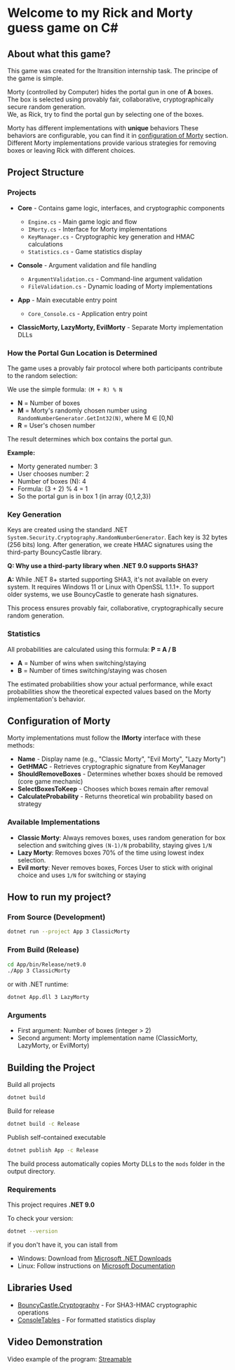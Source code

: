 # Welcome to my Rick and Morty guess game on C#
## About what this game?
This game was created for the Itransition internship task.
The principe of the game is simple.

Morty (controlled by Computer) hides the portal gun in one of **A** boxes.  
The box is selected using provably fair, collaborative, cryptographically secure random generation.  
We, as Rick, try to find the portal gun by selecting one of the boxes.

Morty has different implementations with **unique** behaviors
These behaviors are configurable, you can find it in [configuration of Morty](#configuration-of-morty) section.  
Different Morty implementations provide various strategies for removing boxes or leaving Rick with different choices.

## Project Structure

### Projects

- **Core** - Contains game logic, interfaces, and cryptographic components
  - `Engine.cs` - Main game logic and flow
  - `IMorty.cs` - Interface for Morty implementations
  - `KeyManager.cs` - Cryptographic key generation and HMAC calculations
  - `Statistics.cs` - Game statistics display

- **Console** - Argument validation and file handling
  - `ArgumentValidation.cs` - Command-line argument validation
  - `FileValidation.cs` - Dynamic loading of Morty implementations

- **App** - Main executable entry point
  - `Core_Console.cs` - Application entry point

- **ClassicMorty, LazyMorty, EvilMorty** - Separate Morty implementation DLLs

### How the Portal Gun Location is Determined

The game uses a provably fair protocol where both participants contribute to the random selection:

We use the simple formula: `(M + R) % N`

- **N** = Number of boxes
- **M** = Morty's randomly chosen number using `RandomNumberGenerator.GetInt32(N)`, where M ∈ [0,N)
- **R** = User's chosen number

The result determines which box contains the portal gun.

**Example:**
- Morty generated number: 3
- User chooses number: 2
- Number of boxes (N): 4
- Formula: (3 + 2) % 4 = 1
- So the portal gun is in box 1 (in array {0,1,2,3})


### Key Generation

Keys are created using the standard .NET `System.Security.Cryptography.RandomNumberGenerator`. Each key is 32 bytes (256 bits) long. After generation, we create HMAC signatures using the third-party BouncyCastle library.

**Q: Why use a third-party library when .NET 9.0 supports SHA3?**

**A:** While .NET 8+ started supporting SHA3, it's not available on every system. It requires Windows 11 or Linux with OpenSSL 1.1.1+. To support older systems, we use BouncyCastle to generate hash signatures.

This process ensures provably fair, collaborative, cryptographically secure random generation.

### Statistics

All probabilities are calculated using this formula:
**P = A / B**
- **A** = Number of wins when switching/staying
- **B** = Number of times switching/staying was chosen

The estimated probabilities show your actual performance, while exact probabilities show the theoretical expected values based on the Morty implementation's behavior.


## Configuration of Morty

Morty implementations must follow the **IMorty** interface with these methods:

- **Name** - Display name (e.g., "Classic Morty", "Evil Morty", "Lazy Morty")
- **GetHMAC** - Retrieves cryptographic signature from KeyManager
- **ShouldRemoveBoxes** - Determines whether boxes should be removed (core game mechanic)
- **SelectBoxesToKeep** - Chooses which boxes remain after removal
- **CalculateProbability** - Returns theoretical win probability based on strategy

### Available Implementations

- **Classic Morty**: Always removes boxes, uses random generation for box selection and switching gives `(N-1)/N` probability, staying gives `1/N`  
- **Lazy Morty**: Removes boxes 70% of the time using lowest index selection.  
- **Evil morty**: Never removes boxes, Forces User to stick with original choice and uses `1/N` for switching or staying  


## How to run my project?

### From Source (Development)
```bash
dotnet run --project App 3 ClassicMorty
```

### From Build (Release)
```bash
cd App/bin/Release/net9.0
./App 3 ClassicMorty
```

or with .NET runtime:
```bash
dotnet App.dll 3 LazyMorty
```

### Arguments
- First argument: Number of boxes (integer > 2)
- Second argument: Morty implementation name (ClassicMorty, LazyMorty, or EvilMorty)

## Building the Project

Build all projects
```bash
dotnet build
```
Build for release
```bash
dotnet build -c Release
```
Publish self-contained executable
```bash
dotnet publish App -c Release
```

The build process automatically copies Morty DLLs to the `mods` folder in the output directory.

### Requirements

This project requires **.NET 9.0**

To check your version:
```bash
dotnet --version
```

if you don't have it, you can istall from 
- Windows: Download from [Microsoft .NET Downloads](https://dotnet.microsoft.com/en-us/download)
- Linux: Follow instructions on [Microsoft Documentation](https://learn.microsoft.com/en-us/dotnet/core/install/linux)

## Libraries Used

- [BouncyCastle.Cryptography](https://github.com/bcgit/bc-csharp) - For SHA3-HMAC cryptographic operations
- [ConsoleTables](https://github.com/khalidabuhakmeh/ConsoleTables) - For formatted statistics display


## Video Demonstration

Video example of the program: [Streamable](https://streamable.com/71dlbg)

